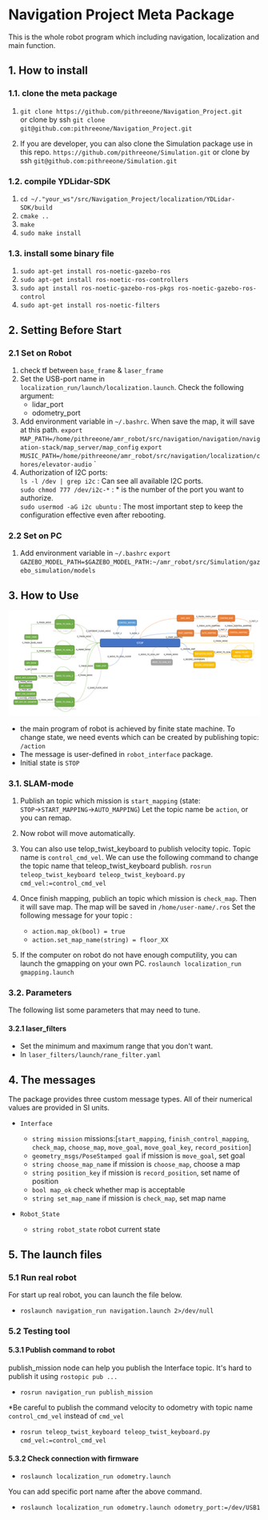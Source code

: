 # Navigation Project Meta Package

This is the whole robot program which including navigation, localization and main function.

## 1. How to install

### 1.1. clone the meta package

1. `git clone https://github.com/pithreeone/Navigation_Project.git`  
or clone by ssh `git clone git@github.com:pithreeone/Navigation_Project.git`

2. If you are developer, you can also clone the Simulation package use in this repo.
`https://github.com/pithreeone/Simulation.git`
or clone by ssh `git@github.com:pithreeone/Simulation.git`

### 1.2. compile YDLidar-SDK  

1. `cd ~/."your_ws"/src/Navigation_Project/localization/YDLidar-SDK/build`
2. `cmake ..`
3. `make`
4. `sudo make install`

### 1.3. install some binary file

1. `sudo apt-get install ros-noetic-gazebo-ros`
2. `sudo apt-get install ros-noetic-ros-controllers`
3. `sudo apt install ros-noetic-gazebo-ros-pkgs ros-noetic-gazebo-ros-control`
4. `sudo apt-get install ros-noetic-filters`

## 2. Setting Before Start

### 2.1 Set on Robot
1. check tf between `base_frame` & `laser_frame`
2. Set the USB-port name in `localization_run/launch/localization.launch`. Check the following argument:
    - lidar_port
    - odometry_port
3. Add environment variable in `~/.bashrc`. When save the map, it will save at this path.
`export MAP_PATH=/home/pithreeone/amr_robot/src/navigation/navigation/navigation-stack/map_server/map_config`
`export MUSIC_PATH=/home/pithreeone/amr_robot/src/navigation/localization/chores/elevator-audio`
`
4. Authorization of I2C ports:  
  `ls -l /dev | grep i2c` : Can see all available I2C ports.  
  `sudo chmod 777 /dev/i2c-*` : * is the number of the port you want to authorize.  
  `sudo usermod -aG i2c ubuntu` : The most important step to keep the configuration effective even after rebooting.


### 2.2 Set on PC
1. Add environment variable in `~/.bashrc`
  `export GAZEBO_MODEL_PATH=$GAZEBO_MODEL_PATH:~/amr_robot/src/Simulation/gazebo_simulation/models`

## 3. How to Use
![avator](https://github.com/pithreeone/Navigation_Project/blob/main/navigation/robot_interface/finite%20state%20mechine_2.png)
- the main program of robot is achieved by finite state machine. To change state, we need events which can be created by publishing topic: `/action`  
- The message is user-defined in `robot_interface` package.
- Initial state is `STOP`

### 3.1. SLAM-mode

1. Publish an topic which mission is `start_mapping`
(state: `STOP`$\rightarrow$`START_MAPPING`$\rightarrow$`AUTO_MAPPING`)
Let the topic name be `action`, or you can remap.

2. Now robot will move automatically. 

3. You can also use telop_twist_keyboard to publish velocity topic. Topic name is `control_cmd_vel`. We can use the following command to change the topic name that teleop_twist_keyboard publish.
`rosrun teleop_twist_keyboard teleop_twist_keyboard.py cmd_vel:=control_cmd_vel`

4. Once finish mapping, publich an topic which mission is `check_map`. Then it will save map. The map will be saved in `/home/user-name/.ros` 
Set the following message for your topic :  
    - `action.map_ok(bool) = true`
    - `action.set_map_name(string) = floor_XX`

5. If the computer on robot do not have enough computility, you can launch the gmapping on your own PC.
`roslaunch localization_run gmapping.launch`

### 3.2. Parameters
The following list some parameters that may need to tune.
#### 3.2.1 laser_filters
  - Set the minimum and maximum range that you don't want.
  - In `laser_filters/launch/rane_filter.yaml`


## 4. The messages
The package provides three custom message types. All of their numerical values are provided in SI units.

- `Interface`
  - `string mission` missions:[`start_mapping`, `finish_control_mapping`, `check_map`, `choose_map`, `move_goal`, `move_goal_key`, `record_position`]
  - `geometry_msgs/PoseStamped goal` if mission is `move_goal`, set goal
  - `string choose_map_name` if mission is `choose_map`, choose a map
  - `string position_key` if mission is `record_position`, set name of position
  - `bool map_ok` check whether map is acceptable
  - `string set_map_name` if mission is `check_map`, set map name  
  
- `Robot_State`
  - `string robot_state` robot current state

## 5. The launch files

### 5.1 Run real robot
For start up real robot, you can launch the file below.
- `roslaunch navigation_run navigation.launch 2>/dev/null`

### 5.2 Testing tool

#### 5.3.1 Publish command to robot 

publish_mission node can help you publish the Interface topic. It's hard to publish it using `rostopic pub ...`
- `rosrun navigation_run publish_mission`

*Be careful to publish the command velocity to odometry with topic name `control_cmd_vel` instead of `cmd_vel`
- `rosrun teleop_twist_keyboard teleop_twist_keyboard.py cmd_vel:=control_cmd_vel`

#### 5.3.2 Check connection with firmware

 - `roslaunch localization_run odometry.launch`  

You can add specific port name after the above command.  
 - `roslaunch localization_run odometry.launch odometry_port:=/dev/USB1`
